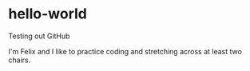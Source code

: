 # hello-world
Testing out GitHub

I'm Felix and I like to practice coding and stretching across at least two chairs.
